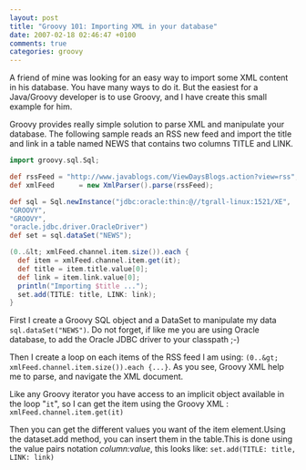```yaml
---
layout: post
title: "Groovy 101: Importing XML in your database"
date: 2007-02-18 02:46:47 +0100
comments: true
categories: groovy
---
```

A friend of mine was looking for an easy way to import some XML content in his database. You have many ways to do it. But the easiest for a Java/Groovy developer is to use Groovy, and I have create this small example for him.

Groovy provides really simple solution to parse XML and manipulate your database. The following sample reads an RSS new feed and import the title and link in a table named NEWS that contains two columns TITLE and LINK.

``` groovy
import groovy.sql.Sql;

def rssFeed = "http://www.javablogs.com/ViewDaysBlogs.action?view=rss";
def xmlFeed      = new XmlParser().parse(rssFeed);

def sql = Sql.newInstance("jdbc:oracle:thin:@//tgrall-linux:1521/XE",
"GROOVY",
"GROOVY",
"oracle.jdbc.driver.OracleDriver")
def set = sql.dataSet("NEWS");

(0..&lt; xmlFeed.channel.item.size()).each {
  def item = xmlFeed.channel.item.get(it);
  def title = item.title.value[0];
  def link = item.link.value[0];
  println("Importing $title ...");
  set.add(TITLE: title, LINK: link);
}

```

First I create a Groovy SQL object and a DataSet to manipulate my data `sql.dataSet("NEWS")`. Do not forget, if like me you are using Oracle database, to add the Oracle JDBC driver to your classpath ;-)

Then I create a loop on each items of the RSS feed I am using: `(0..&gt; xmlFeed.channel.item.size()).each {...}`. As you see, Groovy XML help me to parse, and navigate the XML document.

Like any Groovy iterator you have access to an implicit object available in the loop "`it`", so I can get the item using the Groovy XML : `xmlFeed.channel.item.get(it)`

Then you can get the different values you want of the  item element.Using the dataset.add method, you can insert them in the table.This is done using the  value pairs notation *column:value*, this looks like: `set.add(TITLE: title, LINK: link)`
